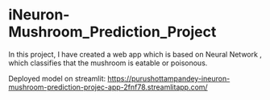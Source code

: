 # iNeuron-Mushroom_Prediction_Project
In this project, I have created a web app which is based on Neural Network , which classifies that the mushroom is eatable or poisonous.

Deployed model on streamlit: https://purushottampandey-ineuron-mushroom-prediction-projec-app-2fnf78.streamlitapp.com/
